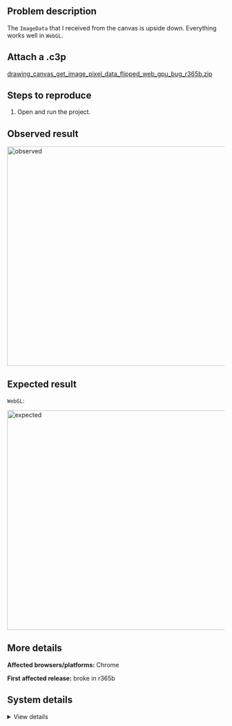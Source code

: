 ## Problem description

The `ImageData` that I received from the canvas is upside down. Everything works well in `WebGL`.

## Attach a .c3p

[drawing_canvas_get_image_pixel_data_flipped_web_gpu_bug_r365b.zip](https://github.com/WilsonPercival/WilsonPercival/files/13257679/drawing_canvas_get_image_pixel_data_flipped_web_gpu_bug_r365b.zip)

## Steps to reproduce

1. Open and run the project.

## Observed result

<img width="508" alt="observed" src="https://github.com/WilsonPercival/WilsonPercival/assets/91274932/ef5213cb-11ac-41da-ab63-c2e17ebdd0b0">

## Expected result

`WebGL`:

<img width="509" alt="expected" src="https://github.com/WilsonPercival/WilsonPercival/assets/91274932/fa9bde27-2bd7-4f48-84fb-e22e05905a34">

## More details



**Affected browsers/platforms:** Chrome

**First affected release:** broke in r365b

## System details

<details><summary>View details</summary>

Platform information
Product: Construct 3 r365 (beta)
Browser: Chrome 118.0.5993.118
Browser engine: Chromium
Context: browser
Operating system: Windows 11
Device type: desktop
Device pixel ratio: 1.5
Logical CPU cores: 16
Approx. device memory: 8 GB
User agent: Mozilla/5.0 (Windows NT 10.0; Win64; x64) AppleWebKit/537.36 (KHTML, like Gecko) Chrome/118.0.0.0 Safari/537.36
Language setting: en-US

Local storage
Storage quota (approx): 283 gb
Storage usage (approx): 658 mb (0.2%)
Persistant storage: Yes

Browser support notes
This list contains missing features that are not required, but could improve performance or user experience if supported.

Nothing is missing. Everything is OK!
WebGPU information
Renderer: WebGPU
Supports GPU profiling: no
Major performance caveat: no
Maximum texture size: 8192
Adapter vendor: amd
Adapter architecture: gcn-5
Adapter device: (unavailable)
Adapter description: (unavailable)
Adapter features:

bgra8unorm-storage
depth-clip-control
depth32float-stencil8
indirect-first-instance
rg11b10ufloat-renderable
texture-compression-bc
Audio information
System sample rate: 48000 Hz
Output channels: 2
Output interpretation: speakers
Supported decode formats:

WebM Opus (audio/webm; codecs=opus)
Ogg Opus (audio/ogg; codecs=opus)
WebM Vorbis (audio/webm; codecs=vorbis)
Ogg Vorbis (audio/ogg; codecs=vorbis)
MPEG-4 AAC (audio/mp4; codecs=mp4a.40.5)
MP3 (audio/mpeg)
FLAC (audio/flac)
PCM WAV (audio/wav; codecs=1)
Supported encode formats:

WebM Opus (audio/webm; codecs=opus)
Video information
Supported decode formats:

WebM AV1 (video/webm; codecs=av01.0.00M.08)
MP4 AV1 (video/mp4; codecs=av01.0.00M.08)
WebM VP9 (video/webm; codecs=vp9)
WebM VP8 (video/webm; codecs=vp8)
H.265 (video/mp4; codecs=hev1.1.2.L93.B0)
H.264 (video/mp4; codecs=avc1.42E01E)
Supported encode formats:

WebM AV1 (video/webm; codecs=av1)
WebM VP9 (video/webm; codecs=vp9)
WebM VP8 (video/webm; codecs=vp8)

</details>

